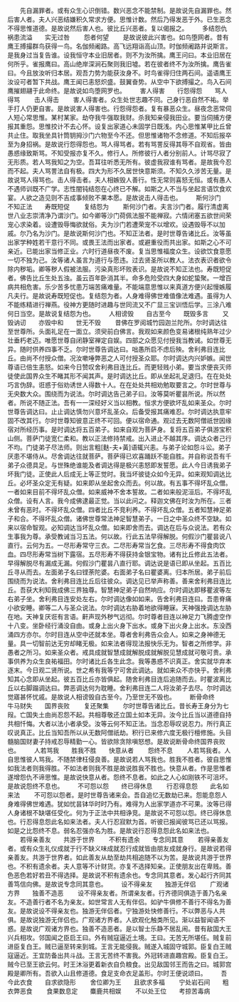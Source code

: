 <!-- { "loadSidebar": true } -->
　　先自漏罪者。或有众生心识倒错。数兴恶念不能禁制。是故说先自漏罪也。然后害人者。夫人兴恶结嫌积久常求方便。思惟计数。然后乃得发恶于外。已生恶念不得思惟道德。是故说然后害人也。彼比丘兴恶者。复以偈报之。
　　多结怨仇　　祸患流溢　　实无过咎
　　怨者何望
　　是故说彼此兴害也。如鸟堕网者。昔有鹰王搏撮群鸟获得一鸟。名伽频阇路。高飞远翔诣高山顶。时伽频阇路并说斯言。是我身过当复告谁。设我恒守本业旧居者。则不为汝所擒。鹰王问曰。本业旧居在何所乎。雀报鹰曰。高山绝岸深涧石聚则我旧墟。若在彼者终不为汝所擒。鹰告雀曰。今且放汝听归本居。观吾力势为能获汝身不。时鸟雀得归住两石间。遥语鹰王汝设可者暂下共战。鹰王闻已恚怒炽盛。鼓翼奋势。从空中下欲搏撮之。鸟入石间鹰摧翅翮于此命终。是故说如鸟堕网罗也。
　　害人得害　　行怨得怨　　骂人得骂
　　击人得击
　　害人得害者。众生处世志趣不同。己身行恶自然不祐。举手打人仍更自害。是故说害人得害也。行怨得怨者。复有暴恶众生。昼夜念恶常伺人短心常思惟。某村某家。劫夺我牛强取我财。杀我知亲侵我田业。要当伺捕方便报其重怨。思惟挍计不去心怀。设复出家道心未固学日既浅。内心思惟某甲比丘曾共止住。取我坐具针筒钥拇沙门六物至今不还。但思惟诸物不念修道。不知后报卒至为身招祸。是故说行怨得怨也。骂人得骂者。若有骂詈反得其辱不自观省。皆由愚惑缘致斯骂。不知受报亦复不久。修行人。所修彼行人者分别前人。计骂尽寂了无形质。若人骂我知之为空。吾耳往听悉无所有。彼虚我寂谁有骂者。是故我今忍而不起。夫人骂詈法自有极。四大为形不久居世快意斯须。不知久久涉苦无量。是故说骂人得骂也。击人得击者。夫人相嫉毁人善行。性无常则喜怒无恒。或有愚人不遇师训既不广学。志性闇钝结怨在心终已不解。如斯之人不当与坐起言语饮食欢宴。人欲之造见则不吉成事倾败不果本愿。是故说击人得击也。
　　斯何沙门　　不知正法　　寿既短促
　　复结怨为
　　斯何沙门者。夫言沙门者。履行清虚离世八业志崇清净乃谓沙门。如今卿等沙门荷佩法服不能禅寂。六情闭塞五欲世间荣宠心求染着。设遭毁辱悔欲就俗。夫为沙门若遭荣宠不以增欢。设遇毁辱不以加戚。尔乃名为沙门。是故说斯何沙门也。不知正法者。是时世尊告诸比丘。汝等虽出家学种姓若干意行不同。或畏王法而出家者。或避重役而共出家。如斯之心不可亲近。已能出家当修正业。六时行道昼夜不废。复当思惟福度众生。设欲饮食意愿一切不独为己。汝等诸人虽言为道行与愿违。过去贤圣所以教人。法衣表识者欲令除内秽垢。卿等秽人假被法服。污染真形坏败表识。是故说不知正法也。寿既短促者。佛告比丘生处五浊。虽云百年卧消其半。命多危险受四大身如蛇蛰聚。一增百病共相危害。乐少苦多忧患万端苦痛难量。不能端意思惟以来真道方便兴起慢嫉履凡夫行。是故说寿既短促也。复结怨为者。人身难得佛世难值像法难遇。虽得为人不能练精进行禅燕。役神方更随时进趣与世同流又不广显三宝训悟后学。三涂八难何日当空。是故说复结怨为也。
　　人相谤毁　　自古至今　　既毁多言
　　又毁讷讱　　亦毁中和　　世无不毁
　　昔佛在罗阅城竹园迦兰陀所。尔时调达往至世尊所。头面礼足在一面立。须臾前白佛言。我观如来颜色变易诸根纯熟年过少壮垂朽老迈。唯愿世尊自闭静室禅定自娱。四部之众愿见付授我当教诫。如世尊无异。随时供养四事不乏。尔时世尊告调达曰。咄愚所启不虑后殃。舍利弗目连比丘。由尚不付授众僧。况汝嗽唾弊恶之人可付授圣众耶。尔时调达内兴妒嫉。闻世尊语已倍生恚怒。如来今日赞叹舍利弗目连比丘。而更轻贱小弟。要当求便丧灭师徒使此国界众生不睹其形不闻其声。是时调达比丘。即从坐起礼足退归。在在处处巧言伪辞。诳惑于俗劝诱世人得数十人。在在处处共相劝勉取要言之。尔时世尊与无央数大众。围绕而为说法。尔时调达告己弟子曰。汝等莫听瞿昙所说。所以然者。所说不随正法。吾有一一深经好义当以相教。恒求方便欲坏乱如来圣众。尔时世尊告调达曰。止止调达慎勿兴意坏乱圣众。后备受报其痛难忍。尔时调达执意牢固不改其行。尔时世尊知彼意正终不可回。便以宿命通。观过去无数阿僧祇世因缘宿对所经历事。是时调达将五百弟子。如来自观为菩萨身。复将五百弟子俱游宝积山侧。菩萨门徒宽仁柔和。教以正法修持禁戒。出入进止不越其序。调达众者己行不均。门徒弟子尽法师。则出言粗[麩-夫+黃]语辄兴恚。与弟子论如怨斗讼。弟子厌患不堪侍从。尽舍调达往就菩萨。菩萨得已欢喜踊跃不能自胜。并自称说吾有千弟子众德具足。与世殊绝谁能及者调达得是极兴恚怒即发誓愿。此人今日诱我弟子坏我门徒。正使此人后成无上等正觉时。我当坏彼徒众如今无异。如来观知调达比丘。必坏圣众定无有疑。如来即从坐起舍众而去。何以故。有五事不得坏乱众僧。一者如来目前不得坏乱众僧。如来威神不舍本誓故。二者如来般泥洹后。不得坏乱众僧。设有人言。我今成佛逮最正觉。当以此问之。释迦文佛在时汝为所在。三者未曾有恶时。不得坏乱众僧。四者比丘不竞利养。不得坏乱众僧。五者知慧神足弟子和合。不得坏乱众僧。诸佛世尊常法神足智慧弟子。一日之中圣众终不空缺。如来以宿命智观。必知调达当坏乱众僧。如来即舍而去。调达在后与众说法。若有众生事我为尊。承受教诫当习五法。何以故。行此五法早得解脱。何假沙门瞿昙说八直行。云何为五。一尽形寿常守三衣。二尽形寿常当乞食。三尽形寿不得食肉饮血。四尽形寿常当树下露宿。五尽形寿不得获持金银宝物。诸有比丘修此五法者。早得解脱尽有漏成无漏。何假沙门瞿昙八直行耶。调达说是语已即从坐起。五百比丘寻从而去。左面弟子名曰铿荼陀婆。右面弟子名曰瞿婆离。归本所居。弟子前后围绕而为说法。舍利弗目连比丘后往彼众。调达见已举声称善。善来舍利弗目连比丘。吾获大利知我成佛三界独尊。智慧神足弟子自然响应。尔时调达即移瞿波等左右弟子坐。舍利弗目连安处左右。尔时调达像如如来。告舍利弗目连曰。吾患脊痛小欲安睡。卿等二人与圣众说法。尔时调达右胁着地欲得睡寐。天神强挽调达左胁在地。天神复厌诳有言语。鼾声现外秽气远彻。尔时尊者目连以神足力飞腾虚空作十八变。坐卧经行涌没自由。或身上出火身下出水。或身下出火身上出水。东没西涌四方亦尔。尔时目连从空中还就本坐。尊者舍利弗告众会人。如来之身神德无量。具一切智前达无穷却睹无极。如来法者得现法报快乐无为。智者之所修学。非愚者之所习。如来圣众者。戒具成就智慧成就解脱成就解脱见慧成就可敬可贵。承事供养为众生良祐福田。尔时诸比丘各生此念。我等愚惑不识真正。舍实就华弃本逐末。今日观二贤所说。世之希有我等宁可舍此调达。就如来众不亦快乎。舍利弗知其心念即从坐起。彼五百比丘亦皆俱起。随舍利弗目连后追随而去。时瞿波离比丘以右脚蹋调达曰。弊恶调达何为耽睡。舍利弗目连二人将汝弟子去尽。尔时调达觉寤甚怀忧戚。是故说人相谤毁自古至今。乃至世无不毁也。
　　断骨命终　　牛马财失　　国界丧败
　　复还聚集
　　尔时世尊告诸比丘。昔长寿王身分为七叚。亡国失土由尚忍怨不起。共相尊敬还立国土如本无异。汝今比丘当以道德自持共相忏悔。大者以法小者承受。汝等云何不知正法。当念忍辱叹说忍力。所行真正叹说真正。比丘当知吾所以从无数阿僧祇劫。积行已来修六度无极行檀修施。头目髓脑国财妻子持戒忍辱精勤一心。皆欲除贪除嗔怒想。是故说断骨命终国界丧败也。
　　人若骂我　　胜我不胜　　快意从者
　　怨终不息
　　人若骂我者。人自思惟彼人骂我。不随禁律枉侵良善。是故说若人骂我也。胜我不胜者。彼自思惟如我法者则我得胜。不如法者则我不胜是故说胜我不胜也。快意从者。作是思惟者遂增怨仇不谛思惟。是故说快意从者。怨终不息者。如此之人心如刚铁不可沮坏。是故说怨终不息也。
　　不可怨以怨　　终已得休息
　　行忍得息怨　　此名如来法
　　不可怨以怨者。是时世尊告诸来会。吾自追忆无数劫已来。怨能息怨人身难得佛世难遇。犹如忧昙钵华时时乃有。难得为人出家学道亦不可果。汝等已得人身诸根不缺堪任受化。何为于正法中共相诤竞。是故说不可怨以怨。终已得休息也。行忍得息怨此名如来法者。夫人行忍寂默为首。听彼已报闻彼骂已还以骂报。如是之比怨终不息。弱名忍强亦名为胜。是故说行忍得息怨此名如来法也。
　　若得亲善友　　共游于世界
　　不积有遗余　　专念同其意
　　若得亲善友者。或有众生礼仪成就于行不缺义味成就忍行成就皆由朋友成就身行。是故说若得亲善友。共游于世界者。如此善友从劫至劫共相追随不以为苦。是故说共游于世界也。不积有遗余者。夫人意等不计财货。亦复不选择知亲。正使朋友出在卑贱。善色恶色若好若丑不得选择。是故说不积有遗余也。专念同其意者。发心起行齐同其善笃信向佛。是故说专念同其意也。
　　设不得亲友　　独游无伴侣
　　广观诸方界　　独善不造恶
　　设不得亲友者。所谓亲友者。行齐德同俱造于善乃名亲友。不造善行者不名为亲友。如世常言人无有伴侣。如驴牛俱修不善行不得名为善友。是故说设不得亲友也。独游无伴侣者。宁独游处快修善行。不以弊恶与人共俱。是故说独游无伴侣也。广观诸方界者。人欲观化触类所见。渐以益智闻语不惑。是故说广观诸方界也。独善不造恶者。是以智士乐静不居乱闹。昔有敌国大王兴兵相攻。邻国闻之臣启王曰。外有贼寇逼近土境。王曰。无苦无所堪任。贼复前进臣复白王。贼已逼至转来到城。王言无能侵我。贼遂入城固守城郭。臣复白王贼寇逼近。王宜防备出共斗战。王言无苦终不害我。外冠转进直趣宫殿。臣复白王。贼今已至王欲云何。时王沐浴更着新衣自负粮食。出见敌国邻王而告之曰。城郭宫殿是卿所有。吾欲入山且修道德。食足支命衣足盖形。尔时王便说颂曰。
　　吾今此衣食　　自求欲隐形
　　舍位卿为王　　且欲求多福
　　宁处岩石间　　粗衣弊恶食
　　食果数息定　　麋鹿共相娱
　　不以处王位　　考掠苦毒病
